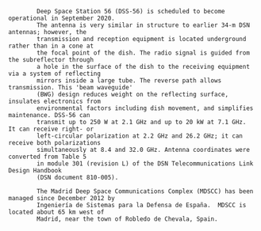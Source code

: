
            Deep Space Station 56 (DSS-56) is scheduled to become operational in September 2020. 
            The antenna is very similar in structure to earlier 34-m DSN antennas; however, the 
            transmission and reception equipment is located underground rather than in a cone at 
            the focal point of the dish. The radio signal is guided from the subreflector through 
            a hole in the surface of the dish to the receiving equipment via a system of reflecting
            mirrors inside a large tube. The reverse path allows transmission. This 'beam waveguide' 
            (BWG) design reduces weight on the reflecting surface, insulates electronics from 
            environmental factors including dish movement, and simplifies maintenance. DSS-56 can 
            transmit up to 250 W at 2.1 GHz and up to 20 kW at 7.1 GHz.  It can receive right- or 
            left-circular polarization at 2.2 GHz and 26.2 GHz; it can receive both polarizations
            simultaneously at 8.4 and 32.0 GHz. Antenna coordinates were converted from Table 5
            in module 301 (revision L) of the DSN Telecommunications Link Design Handbook 
            (DSN document 810-005). 
            
            The Madrid Deep Space Communications Complex (MDSCC) has been managed since December 2012 by
            Ingeniería de Sistemas para la Defensa de España.  MDSCC is located about 65 km west of
            Madrid, near the town of Robledo de Chevala, Spain.
        